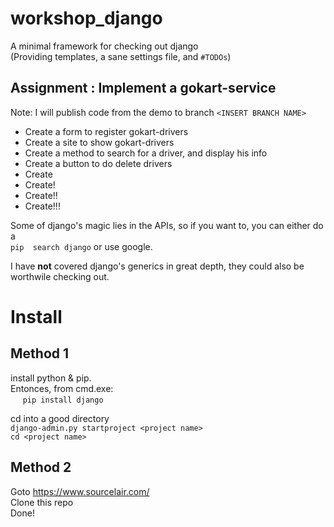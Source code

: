 # workshop_django
A minimal framework for checking out django  
(Providing templates, a sane settings file, and `#TODOs`)

## Assignment : Implement a gokart-service  
Note: I will publish code from the demo to branch `<INSERT BRANCH NAME>`
* Create a form to register gokart-drivers  
* Create a site to show gokart-drivers  
* Create a method to search for a driver, and display his info  
* Create a button to do delete drivers
* Create 
* Create! 
* Create!! 
* Create!!! 


Some of django's magic lies in the APIs, so if you want to, you can either do a   
`pip  search django` or use google.

I have **not** covered django's generics in great depth, they could also be worthwile
checking out.


# Install
## Method 1 
install python & pip.  
Entonces, from cmd.exe:  
&nbsp;&nbsp;&nbsp;&nbsp; `pip install django`

cd into a good directory  
`django-admin.py startproject <project name>`  
`cd <project name>`


## Method 2
Goto https://www.sourcelair.com/  
Clone this repo  
Done!
